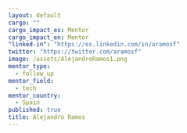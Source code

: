```yaml
---
layout: default
cargo: ""
cargo_impact_es: Mentor
cargo_impact_en: Mentor
"linked-in": "https://es.linkedin.com/in/aramosf"
twitter: "https://twitter.com/aramosf"
image: /assets/AlejandroRamos1.png
mentor_type: 
  - follow_up
mentor_field: 
  - tech
mentor_country: 
  - Spain
published: true
title: Alejandro Ramos
---
```


